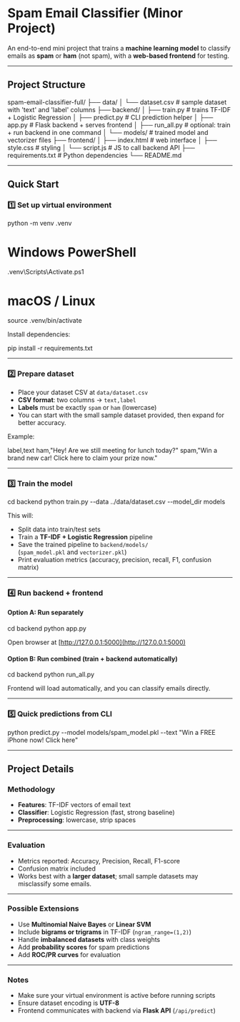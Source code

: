 # Spam Email Classifier (Minor Project)

An end-to-end mini project that trains a **machine learning model** to classify emails as **spam** or **ham** (not spam), with a **web-based frontend** for testing.

---

## Project Structure

spam-email-classifier-full/
├── data/
│   └── dataset.csv               # sample dataset with 'text' and 'label' columns
├── backend/
│   ├── train.py                  # trains TF-IDF + Logistic Regression
│   ├── predict.py                # CLI prediction helper
│   ├── app.py                    # Flask backend + serves frontend
│   ├── run_all.py                # optional: train + run backend in one command
│   └── models/                   # trained model and vectorizer files
├── frontend/
│   ├── index.html                # web interface
│   ├── style.css                 # styling
│   └── script.js                 # JS to call backend API
├── requirements.txt              # Python dependencies
└── README.md

---

## Quick Start

### 1️⃣ Set up virtual environment

python -m venv .venv

# Windows PowerShell
.venv\Scripts\Activate.ps1

# macOS / Linux
source .venv/bin/activate

Install dependencies:

pip install -r requirements.txt

---

### 2️⃣ Prepare dataset

- Place your dataset CSV at `data/dataset.csv`  
- **CSV format**: two columns → `text,label`  
- **Labels** must be exactly `spam` or `ham` (lowercase)  
- You can start with the small sample dataset provided, then expand for better accuracy.

Example:

label,text
ham,"Hey! Are we still meeting for lunch today?"
spam,"Win a brand new car! Click here to claim your prize now."

---

### 3️⃣ Train the model

cd backend
python train.py --data ../data/dataset.csv --model_dir models

This will:

- Split data into train/test sets
- Train a **TF-IDF + Logistic Regression** pipeline
- Save the trained pipeline to `backend/models/`  
  (`spam_model.pkl` and `vectorizer.pkl`)
- Print evaluation metrics (accuracy, precision, recall, F1, confusion matrix)

---

### 4️⃣ Run backend + frontend

#### Option A: Run separately

cd backend
python app.py

Open browser at [http://127.0.0.1:5000](http://127.0.0.1:5000)

#### Option B: Run combined (train + backend automatically)

cd backend
python run_all.py

Frontend will load automatically, and you can classify emails directly.

---

### 5️⃣ Quick predictions from CLI

python predict.py --model models/spam_model.pkl --text "Win a FREE iPhone now! Click here"

---

## Project Details

### Methodology

- **Features**: TF-IDF vectors of email text  
- **Classifier**: Logistic Regression (fast, strong baseline)  
- **Preprocessing**: lowercase, strip spaces  

---

### Evaluation

- Metrics reported: Accuracy, Precision, Recall, F1-score  
- Confusion matrix included  
- Works best with a **larger dataset**; small sample datasets may misclassify some emails.

---

### Possible Extensions

- Use **Multinomial Naive Bayes** or **Linear SVM**  
- Include **bigrams or trigrams** in TF-IDF (`ngram_range=(1,2)`)  
- Handle **imbalanced datasets** with class weights  
- Add **probability scores** for spam predictions  
- Add **ROC/PR curves** for evaluation  

---

### Notes

- Make sure your virtual environment is active before running scripts  
- Ensure dataset encoding is **UTF-8**  
- Frontend communicates with backend via **Flask API** (`/api/predict`)  
